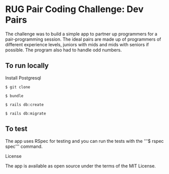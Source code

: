 # RUG Pair Coding Challenge: Dev Pairs

The challenge was to build a simple app to partner up programmers for a pair-programming session. The ideal pairs are made up of programmers of different experience levels, juniors with mids and mids with seniors if possible. The program also had to handle odd numbers.

## To run locally

Install Postgresql
```
$ git clone
```
```
$ bundle
```
```
$ rails db:create
```
```
$ rails db:migrate
```

## To test

The app uses RSpec for testing and you can run the tests with the '''$ rspec spec''' command.

License

The app is available as open source under the terms of the MIT License.
